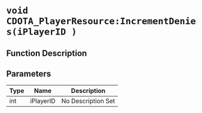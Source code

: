 # `void CDOTA_PlayerResource:IncrementDenies(iPlayerID )`
## Function Description

## Parameters
Type|Name|Description
--|--|--
int|iPlayerID|No Description Set
